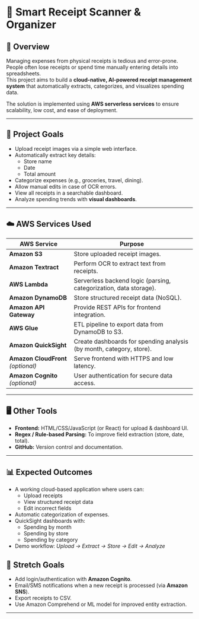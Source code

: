 # 📄 Smart Receipt Scanner & Organizer

## 📌 Overview
Managing expenses from physical receipts is tedious and error-prone. People often lose receipts or spend time manually entering details into spreadsheets.  
This project aims to build a **cloud-native, AI-powered receipt management system** that automatically extracts, categorizes, and visualizes spending data.

The solution is implemented using **AWS serverless services** to ensure scalability, low cost, and ease of deployment.

---

## 🎯 Project Goals
- Upload receipt images via a simple web interface.
- Automatically extract key details:
  - Store name
  - Date
  - Total amount
- Categorize expenses (e.g., groceries, travel, dining).
- Allow manual edits in case of OCR errors.
- View all receipts in a searchable dashboard.
- Analyze spending trends with **visual dashboards**.

---

## ☁️ AWS Services Used
| AWS Service              | Purpose |
|--------------------------|---------|
| **Amazon S3**            | Store uploaded receipt images. |
| **Amazon Textract**      | Perform OCR to extract text from receipts. |
| **AWS Lambda**           | Serverless backend logic (parsing, categorization, data storage). |
| **Amazon DynamoDB**      | Store structured receipt data (NoSQL). |
| **Amazon API Gateway**   | Provide REST APIs for frontend integration. |
| **AWS Glue**             | ETL pipeline to export data from DynamoDB to S3. |
| **Amazon QuickSight**    | Create dashboards for spending analysis (by month, category, store). |
| **Amazon CloudFront** *(optional)* | Serve frontend with HTTPS and low latency. |
| **Amazon Cognito** *(optional)* | User authentication for secure data access. |

---

## 🖥️ Other Tools
- **Frontend:** HTML/CSS/JavaScript (or React) for upload & dashboard UI.  
- **Regex / Rule-based Parsing:** To improve field extraction (store, date, total).  
- **GitHub:** Version control and documentation.  

---

## 📊 Expected Outcomes
- A working cloud-based application where users can:
  - Upload receipts
  - View structured receipt data
  - Edit incorrect fields
- Automatic categorization of expenses.
- QuickSight dashboards with:
  - Spending by month
  - Spending by store
  - Spending by category
- Demo workflow: *Upload → Extract → Store → Edit → Analyze*

## 🚀 Stretch Goals
- Add login/authentication with **Amazon Cognito**.  
- Email/SMS notifications when a new receipt is processed (via **Amazon SNS**).  
- Export receipts to CSV.  
- Use Amazon Comprehend or ML model for improved entity extraction.  

---